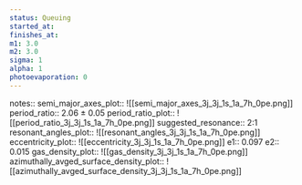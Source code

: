 ```yaml
---
status: Queuing
started_at:
finishes_at:
m1: 3.0
m2: 3.0
sigma: 1
alpha: 1
photoevaporation: 0
---
```


notes::
semi_major_axes_plot:: ![[semi_major_axes_3j_3j_1s_1a_7h_0pe.png]]
period_ratio:: 2.06 ± 0.05
period_ratio_plot:: ![[period_ratio_3j_3j_1s_1a_7h_0pe.png]]
suggested_resonance:: 2:1
resonant_angles_plot:: ![[resonant_angles_3j_3j_1s_1a_7h_0pe.png]]
eccentricity_plot:: ![[eccentricity_3j_3j_1s_1a_7h_0pe.png]]
e1:: 0.097
e2:: 0.015
gas_density_plot:: ![[gas_density_3j_3j_1s_1a_7h_0pe.png]]
azimuthally_avged_surface_density_plot:: ![[azimuthally_avged_surface_density_3j_3j_1s_1a_7h_0pe.png]]
